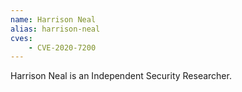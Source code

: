 ```yaml
---
name: Harrison Neal
alias: harrison-neal
cves:
    - CVE-2020-7200
---
```

Harrison Neal is an Independent Security Researcher.